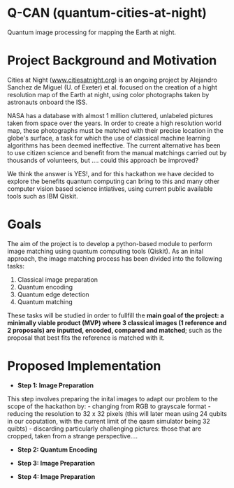 # Q-CAN (quantum-cities-at-night)
Quantum image processing for mapping the Earth at night.

# Project Background and Motivation
Cities at Night (www.citiesatnight.org) is an ongoing project by Alejandro Sanchez de Miguel (U. of Exeter) et al. focused on the creation of a hight resolution map of the Earth at night, using color photographs taken by astronauts onboard the ISS. 

NASA has a database with almost 1 million cluttered, unlabeled pictures taken from space over the years. In order to create a high resolution world map, these photographs must be matched with their precise location in the globe's surface, a task for which the use of classical machine learning algorithms has been deemed ineffective. The current alternative has been to use citizen science and benefit from the manual matchings carried out by thousands of volunteers, but .... could this approach be improved?

We think the answer is YES!, and for this hackathon we have decided to explore the benefits quantum computing can bring to this and many other computer vision based science intiatives, using current public available tools such as IBM Qiskit.

# Goals
The aim of the project is to develop a python-based module to perform image matching using quantum computing tools (Qiskit). As an inital approach, the image matching process has been divided into the following tasks:

1. Classical image preparation 
2. Quantum encoding
3. Quantum edge detection
4. Quantum matching

These tasks will be studied in order to fullfill the **main goal of the project: a minimally viable product (MVP) where 3 classical images (1 reference and 2 proposals) are inputted, encoded, compared and matched**; such as the proposal that best fits the reference is matched with it.  

# Proposed Implementation

- **Step 1: Image Preparation**

This step involves preparing the inital images to adapt our problem to the scope of the hackathon by:
    - changing from RGB to grayscale format
    - reducing the resolution to 32 x 32 pixels (this will later mean using 24 qubits in our coputation, with the current limit of the qasm simulator being 32 quibts)
    - discarding particularly challenging pictures: those that are cropped, taken from a strange perspective.... 


- **Step 2: Quantum Encoding**

- **Step 3: Image Preparation**

- **Step 4: Image Preparation**
# 

